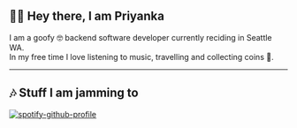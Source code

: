 👋🏽 Hey there, I am Priyanka
---
I am a goofy 🤓 backend software developer currently reciding in Seattle WA. <br/>
In my free time I love listening to music, travelling and collecting coins 🤑. <br/>

---
## 🎶 Stuff I am jamming to 
[![spotify-github-profile](https://spotify-github-profile.vercel.app/api/view?uid=1298622565&cover_image=true&theme=novatorem)](https://github.com/kittinan/spotify-github-profile)



